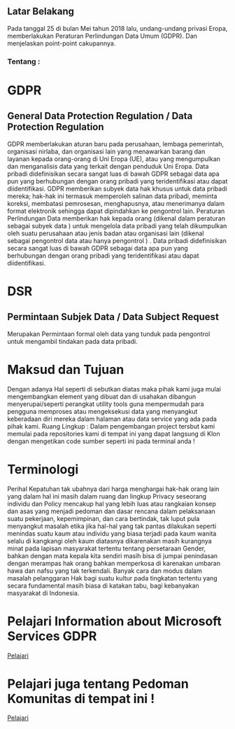 ## Latar Belakang
Pada tanggal 25 di bulan Mei tahun 2018 lalu, undang-undang privasi Eropa, memberlakukan Peraturan Perlindungan Data Umum (GDPR).
Dan menjelaskan point-point cakupannya.
### Tentang :
# GDPR
## General Data Protection Regulation / Data Protection Regulation
GDPR memberlakukan aturan baru pada perusahaan, lembaga pemerintah, organisasi nirlaba, dan organisasi lain yang menawarkan barang dan layanan kepada orang-orang di Uni Eropa (UE), atau yang mengumpulkan dan menganalisis data yang terkait dengan penduduk Uni Eropa.
Data pribadi didefinisikan secara sangat luas di bawah GDPR sebagai data apa pun yang berhubungan dengan orang pribadi yang teridentifikasi atau dapat diidentifikasi.
GDPR memberikan subyek data hak khusus untuk data pribadi mereka; hak-hak ini termasuk memperoleh salinan data pribadi, meminta koreksi, membatasi pemrosesan, menghapusnya, atau menerimanya dalam format elektronik sehingga dapat dipindahkan ke pengontrol lain.
Peraturan Perlindungan Data memberikan hak kepada orang (dikenal dalam peraturan sebagai subyek data ) untuk mengelola data pribadi yang telah dikumpulkan oleh suatu perusahaan atau jenis badan atau organisasi lain (dikenal sebagai pengontrol data atau hanya pengontrol ) . Data pribadi didefinisikan secara sangat luas di bawah GDPR sebagai data apa pun yang berhubungan dengan orang pribadi yang teridentifikasi atau dapat diidentifikasi. 
# DSR
## Permintaan Subjek Data / Data Subject Request 
Merupakan Permintaan formal oleh data yang tunduk pada pengontrol untuk mengambil tindakan pada data pribadi.
# Maksud dan Tujuan
Dengan adanya Hal seperti di sebutkan diatas maka pihak kami juga mulai mengembangkan element yang dibuat dan di usahakan dibangun menyerupai/seperti perangkat utility tools guna mempermudah para pengguna memproses atau mengeksekusi data yang menyangkut keberadaan diri mereka dalam halaman atau data service yang ada pada pihak kami.
Ruang Lingkup :
Dalam pengembangan project tersbut kami memulai pada repositories kami di tempat ini yang dapat langsung di Klon dengan mengetikan code sumber seperti ini pada terminal anda !
# Terminologi 
Perihal Kepatuhan tak ubahnya dari harga menghargai hak-hak orang lain yang dalam hal ini masih dalam ruang dan lingkup Privacy seseorang individu dan Policy mencakup hal yang lebih luas atau rangkaian konsep dan asas yang menjadi pedoman dan dasar rencana dalam pelaksanaan suatu pekerjaan, kepemimpinan, dan cara bertindak, tak luput pula menyangkut masalah etika jika hal-hal yang tak pantas dilakukan seperti menindas suatu kaum atau individu yang biasa terjadi pada kaum wanita selalu di kangkangi oleh kaum diatasnya dikarenakan masih kurangnya minat pada lapisan masyarakat tertentu tentang persetaraan Gender, bahkan dengan mata kepala kita sendiri masih bisa di jumpai penindasan dengan merampas hak orang bahkan memperkosa di karenakan umbaran hawa dan nafsu yang tak terkendali. Banyak cara dan modus dalam masalah pelanggaran Hak bagi suatu kultur pada tingkatan tertentu yang secara fundamental masih biasa di katakan tabu, bagi kebanyakan masyarakat di Indonesia.
# Pelajari Information about Microsoft Services GDPR 
[Pelajari](https://servicetrust.microsoft.com/ViewPage/GDPRGetStarted)
# Pelajari juga tentang Pedoman Komunitas di tempat ini !
[Pelajari](https://transdigiware.github.io/policies/)
